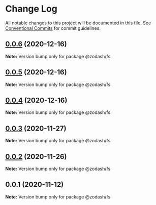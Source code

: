 # Change Log

All notable changes to this project will be documented in this file.
See [Conventional Commits](https://conventionalcommits.org) for commit guidelines.

## [0.0.6](https://github.com/zcorky/zodash/compare/@zodash/fs@0.0.5...@zodash/fs@0.0.6) (2020-12-16)

**Note:** Version bump only for package @zodash/fs





## [0.0.5](https://github.com/zcorky/zodash/compare/@zodash/fs@0.0.4...@zodash/fs@0.0.5) (2020-12-16)

**Note:** Version bump only for package @zodash/fs





## [0.0.4](https://github.com/zcorky/zodash/compare/@zodash/fs@0.0.3...@zodash/fs@0.0.4) (2020-12-16)

**Note:** Version bump only for package @zodash/fs





## [0.0.3](https://github.com/zcorky/zodash/compare/@zodash/fs@0.0.2...@zodash/fs@0.0.3) (2020-11-27)

**Note:** Version bump only for package @zodash/fs





## [0.0.2](https://github.com/zcorky/zodash/compare/@zodash/fs@0.0.1...@zodash/fs@0.0.2) (2020-11-26)

**Note:** Version bump only for package @zodash/fs





## 0.0.1 (2020-11-12)

**Note:** Version bump only for package @zodash/fs
